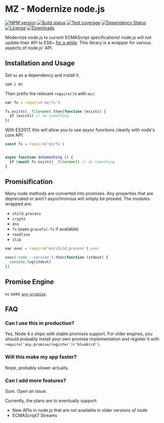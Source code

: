 # MZ - Modernize node.js

[![NPM version][npm-image]][npm-url]
[![Build status][travis-image]][travis-url]
[![Test coverage][coveralls-image]][coveralls-url]
[![Dependency Status][david-image]][david-url]
[![License][license-image]][license-url]
[![Downloads][downloads-image]][downloads-url]

Modernize node.js to current ECMAScript specifications!
node.js will not update their API to ES6+ [for a while](https://github.com/joyent/node/issues/7549).
This library is a wrapper for various aspects of node.js' API.

## Installation and Usage

Set `mz` as a dependency and install it.

```bash
npm i mz
```

Then prefix the relevant `require()`s with `mz/`:

```js
var fs = require('mz/fs')

fs.exists(__filename).then(function (exists) {
  if (exists) // do something
})
```

With ES2017, this will allow you to use async functions cleanly with node's core API:

```js
const fs = require('mz/fs')


async function doSomething () {
  if (await fs.exists(__filename)) // do something
}
```

## Promisification

Many node methods are converted into promises.
Any properties that are deprecated or aren't asynchronous will simply be proxied.
The modules wrapped are:

- `child_process`
- `crypto`
- `dns`
- `fs` (uses `graceful-fs` if available)
- `readline`
- `zlib`

```js
var exec = require('mz/child_process').exec

exec('node --version').then(function (stdout) {
  console.log(stdout)
})
```

## Promise Engine

`mz` uses [`any-promise`](https://github.com/kevinbeaty/any-promise).

## FAQ

### Can I use this in production?

Yes, Node 4.x ships with stable promises support. For older engines,
you should probably install your own promise implementation and register it with
`require('any-promise/register')('bluebird')`.

### Will this make my app faster?

Nope, probably slower actually.

### Can I add more features?

Sure.
Open an issue.

Currently, the plans are to eventually support:

- New APIs in node.js that are not available in older versions of node
- ECMAScript7 Streams

[bluebird]: https://github.com/petkaantonov/bluebird

[npm-image]: https://img.shields.io/npm/v/mz.svg?style=flat-square

[npm-url]: https://npmjs.org/package/mz

[github-tag]: http://img.shields.io/github/tag/normalize/mz.svg?style=flat-square

[github-url]: https://github.com/normalize/mz/tags

[travis-image]: https://img.shields.io/travis/normalize/mz.svg?style=flat-square

[travis-url]: https://travis-ci.org/normalize/mz

[coveralls-image]: https://img.shields.io/coveralls/normalize/mz.svg?style=flat-square

[coveralls-url]: https://coveralls.io/r/normalize/mz?branch=master

[david-image]: http://img.shields.io/david/normalize/mz.svg?style=flat-square

[david-url]: https://david-dm.org/normalize/mz

[license-image]: http://img.shields.io/npm/l/mz.svg?style=flat-square

[license-url]: LICENSE

[downloads-image]: http://img.shields.io/npm/dm/mz.svg?style=flat-square

[downloads-url]: https://npmjs.org/package/mz

